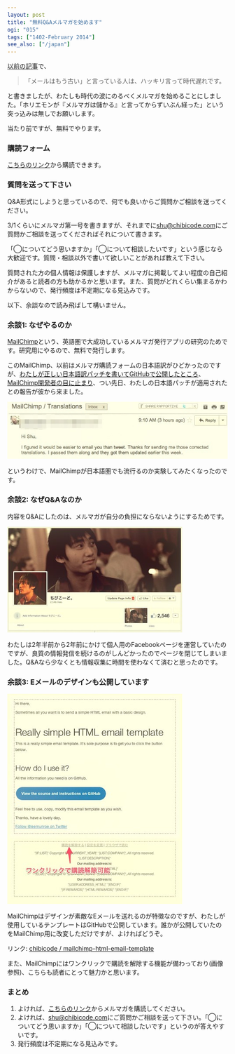 ```yaml
---
layout: post
title: "無料Q&Aメルマガを始めます"
ogi: "015"
tags: ["1402-February 2014"]
see_also: ["/japan"]
---
```


[以前の記事](http://naze.chibicode.com/40-emails/)で、

>「メールはもう古い」と言っている人は、ハッキリ言って時代遅れです。

と書きましたが、わたしも時代の波にのるべくメルマガを始めることにしました。「ホリエモンが『メルマガは儲かる』と言ってからずいぶん経った」という突っ込みは無しでお願いします。

当たり前ですが、無料でやります。

### 購読フォーム

[こちらのリンク](http://bit.ly/chibimail)から購読できます。

### 質問を送って下さい

Q&A形式にしようと思っているので、何でも良いからご質問かご相談を送ってください。

3/1くらいにメルマガ第一号を書きますが、それまでに[shu@chibicode.com](mailto:shu@chibicode.com)にご質問かご相談を送ってくださればそれについて書きます。

「◯についてどう思いますか」「◯について相談したいです」という感じなら大歓迎です。質問・相談以外で書いて欲しいことがあれば教えて下さい。

質問された方の個人情報は保護しますが、メルマガに掲載してよい程度の自己紹介があると読者の方も助かるかと思います。また、質問がどれくらい集まるかわからないので、発行頻度は不定期になる見込みです。

以下、余談なので読み飛ばして構いません。

### 余談1: なぜやるのか

[MailChimp](http://mailchimp.com/)という、英語圏で大成功しているメルマガ発行アプリの研究のためです。研究用にやるので、無料で発行します。

このMailChimp、以前はメルマガ購読フォームの日本語訳がひどかったのですが、[わたしが正しい日本語訳パッチを書いてGitHubで公開したところ](https://github.com/chibicode/mailchimp-i18n-japanese)、[MailChimp開発者の目に止まり](https://twitter.com/kale/status/433700417021562880)、つい先日、わたしの日本語パッチが適用されたとの報告が彼から来ました。

![](/assets/images/mail-magazine/kale.jpg)

というわけで、MailChimpが日本語圏でも流行るのか実験してみたくなったのです。

### 余談2: なぜQ&Aなのか

内容をQ&Aにしたのは、メルマガが自分の負担にならないようにするためです。

![](/assets/images/mail-magazine/chibicode.jpg)

わたしは2年半前から2年前にかけて個人用のFacebookページを運営していたのですが、良質の情報発信を続けるのがしんどかったのでページを閉じてしまいました。Q&Aなら少なくとも情報収集に時間を使わなくて済むと思ったのです。

### 余談3: Eメールのデザインも公開しています

![](/assets/images/mail-magazine/theme.jpg)

MailChimpはデザインが素敵なEメールを送れるのが特徴なのですが、わたしが使用しているテンプレートはGitHubで公開しています。誰かが公開していたのをMailChimp用に改変しただけですが、よければどうぞ。

リンク: [chibicode / mailchimp-html-email-template](https://github.com/chibicode/mailchimp-html-email-template/tree/japanese)

また、MailChimpにはワンクリックで購読を解除する機能が備わっており(画像参照)、こちらも読者にとって魅力かと思います。

### まとめ

1. よければ、[こちらのリンク](http://bit.ly/chibimail)からメルマガを購読してください。
2. よければ、[shu@chibicode.com](mailto:shu@chibicode.com)にご質問かご相談を送って下さい。「◯についてどう思いますか」「◯について相談したいです」というのが答えやすいです。
3. 発行頻度は不定期になる見込みです。
